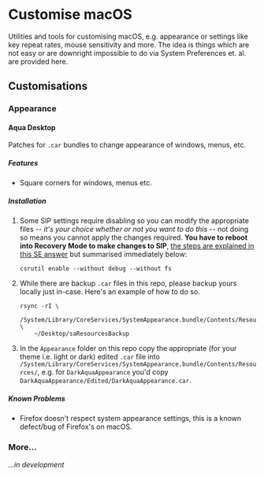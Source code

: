 # Customise macOS

Utilities and tools for customising macOS, e.g. appearance or settings like key
repeat rates, mouse sensitivity and more. The idea is things which are not easy
or are downright impossible to do via System Preferences et. al. are provided
here.


## Customisations


### Appearance

#### Aqua Desktop

Patches for `.car` bundles to change appearance of windows, menus, etc.

##### Features

- Square corners for windows, menus etc.

##### Installation

1. Some SIP settings require disabling so you can modify the appropriate files
-- _it's your choice whether or not you want to do this_ -- not doing so means
you cannot apply the changes required. **You have to reboot into Recovery Mode
to make changes to SIP**, [the steps are explained in this SE
answer](https://apple.stackexchange.com/questions/208478/how-do-i-disable-system-integrity-protection-sip-aka-rootless-on-macos-os-x)
but summarised immediately below:

    ```shell
    csrutil enable --without debug --without fs
    ```

2. While there are backup `.car` files in this repo, please backup yours
locally just in-case. Here's an example of how to do so.

    ```shell
    rsync -rI \
        /System/Library/CoreServices/SystemAppearance.bundle/Contents/Resources/ \
        ~/Desktop/saResourcesBackup
    ```

3. In the `Appearance` folder on this repo copy the appropriate (for your
theme i.e. light or dark) edited `.car` file into
`/System/Library/CoreServices/SystemAppearance.bundle/Contents/Resources/`,
e.g. for `DarkAquaAppearance` you'd copy
`DarkAquaAppearance/Edited/DarkAquaAppearance.car`.

##### Known Problems

- Firefox doesn't respect system appearance settings, this is a known
  defect/bug of Firefox's on macOS.


### More...

_...in development_
